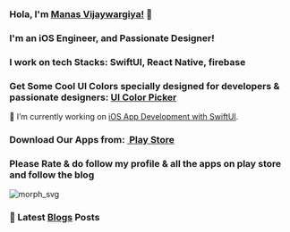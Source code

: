 ### Hola, I'm <a href="https://kanishkvijaywargiya.github.io/uicolorpicker.github.io/">Manas Vijaywargiya!</a> :wave:
### I'm an iOS Engineer, and Passionate Designer!
### I work on tech Stacks: SwiftUI, React Native, firebase
### Get Some Cool UI Colors specially designed for developers & passionate designers: <a style="font-weight:bold;" href="https://kanishkvijaywargiya.github.io/uicolorpicker.github.io/">UI Color Picker</a><br>

:telescope: I’m currently working on <a href="https://blacenova.wordpress.com/2021/01/17/first-steps-in-swift/">iOS App Development with SwiftUI</a>.<br>

### Download Our Apps from: <a style="font-weight:bold;" href="https://play.google.com/store/search?q=com.blacenova&c=apps&hl=en_IN">&nbsp;Play Store</a> <br>

### Please Rate & do follow my profile & all the apps on play store and follow the blog
![morph_svg](https://user-images.githubusercontent.com/43451046/93579605-4ed57000-f9bc-11ea-853d-7a225cf72c02.gif)

### :closed_book: Latest <a href="https://blacenova.wordpress.com/blog-2/">Blogs</a> Posts<br>
